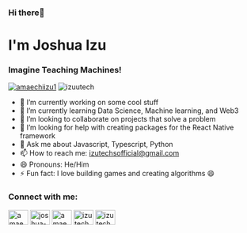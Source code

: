 ### Hi there👋

# I'm Joshua Izu

### Imagine Teaching Machines!

<!--
**izuutech/izuutech** is a ✨ _special_ ✨ repository because its `README.md` (this file) appears on your GitHub profile.

Here are some ideas to get you started:
-->
<p align="left"> <a href="https://twitter.com/amaechiizu1" target="blank"><img src="https://img.shields.io/twitter/follow/amaechiizu1?logo=twitter&style=for-the-badge" alt="amaechiizu1" /></a> <span align="left"> <img src="https://komarev.com/ghpvc/?username=izuutech&label=Profile%20views&color=blue&style=flat" alt="izuutech" /> </span></p>

- 🔭 I’m currently working on some cool stuff
- 🌱 I’m currently learning Data Science, Machine learning, and Web3
- 👯 I’m looking to collaborate on projects that solve a problem
- 🤔 I’m looking for help with creating packages for the React Native framework
- 💬 Ask me about Javascript, Typescript, Python
- 📫 How to reach me: izutechsofficial@gmail.com
- 😄 Pronouns: He/Him
- ⚡ Fun fact: I love building games and creating algorithms 😄

<h3 align="left">Connect with me:</h3>
<p align="left">
<a href="https://twitter.com/amaechiizu1" target="blank"><img align="center" src="https://raw.githubusercontent.com/rahuldkjain/github-profile-readme-generator/master/src/images/icons/Social/twitter.svg" alt="amaechiizu1" height="30" width="40" /></a>
<a href="https://linkedin.com/in/joshua-amaechindukwe" target="blank"><img align="center" src="https://raw.githubusercontent.com/rahuldkjain/github-profile-readme-generator/master/src/images/icons/Social/linked-in-alt.svg" alt="joshua-amaechindukwe" height="30" width="40" /></a>
<a href="https://fb.com/amaechi.izuchukwu.3" target="blank"><img align="center" src="https://raw.githubusercontent.com/rahuldkjain/github-profile-readme-generator/master/src/images/icons/Social/facebook.svg" alt="amaechi.izuchukwu.3" height="30" width="40" /></a>
<a href="https://www.hackerrank.com/izutechsofficial" target="blank"><img align="center" src="https://raw.githubusercontent.com/rahuldkjain/github-profile-readme-generator/master/src/images/icons/Social/hackerrank.svg" alt="izutechsofficial" height="30" width="40" /></a>
<a href="https://discord.gg/izutechs#2323" target="blank"><img align="center" src="https://raw.githubusercontent.com/rahuldkjain/github-profile-readme-generator/master/src/images/icons/Social/discord.svg" alt="izutechs#2323" height="30" width="40" /></a>
</p>
